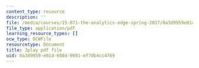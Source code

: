 ```yaml
---
content_type: resource
description: ''
file: /media/courses/15-071-the-analytics-edge-spring-2017/8a3d9959e01d608d9601ef7db4cc4769_GPOUGpF-Sno.pdf
file_type: application/pdf
learning_resource_types: []
ocw_type: OCWFile
resourcetype: Document
title: 3play pdf file
uid: 8a3d9959-e01d-608d-9601-ef7db4cc4769
---
```

